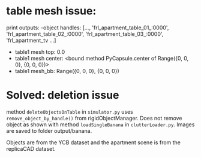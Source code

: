 # table mesh issue:

print outputs:
-object handles:  [..., 'frl_apartment_table_01_:0000', 'frl_apartment_table_02_:0000', 'frl_apartment_table_03_:0000', 'frl_apartment_tv ...]
- table1 mesh top:  0.0
- table1 mesh center:  <bound method PyCapsule.center of Range({0, 0, 0}, {0, 0, 0})>
- table1 mesh_bb:  Range({0, 0, 0}, {0, 0, 0})


# Solved: deletion issue 
method `deleteObjectsOnTable` in `simulator.py`  uses `remove_object_by_handle()` from rigidObjectManager. 
Does not remove object as shown with method `loadSingleBanana` in `clutterLoader.py`. 
Images are saved to folder output/banana.

Objects are from the YCB dataset and the apartment scene is from the replicaCAD dataset.
